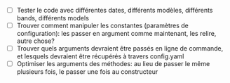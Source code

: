 - [ ] Tester le code avec différentes dates, différents modèles, différents bands, différents models
- [ ] Trouver comment manipuler les constantes (paramètres de configuration): les passer en argument comme maintenant, les relire, autre chose?
- [ ] Trouver quels arguments devraient être passés en ligne de commande, et lesquels devraient être récupérés à travers config.yaml
- [ ] Optimiser les arguments des méthodes: au lieu de passer le même plusieurs fois, le passer une fois au constructeur